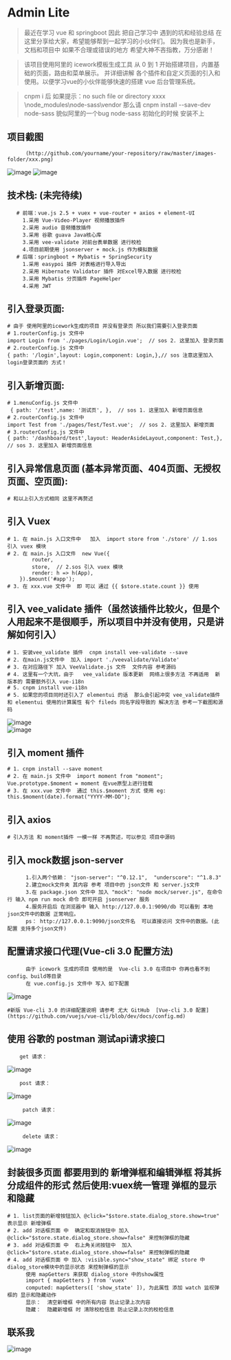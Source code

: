 # Admin Lite

>  最近在学习 vue 和 springboot 因此 把自己学习中 遇到的坑和经验总结 在这里分享给大家，希望能够帮到一起学习的小伙伴们。
因为我也是新手，文档和项目中 如果不合理或错误的地方 希望大神不吝指教，万分感谢！

> 该项目使用阿里的 icework模板生成工具 从 0 到 1 开始搭建项目，内置基础的页面，路由和菜单展示。
   并详细讲解 各个插件和自定义页面的引入和使用。以便学习vue的小伙伴能够快速的搭建 vue 后台管理系统。

> cnpm i 后  如果提示：no such file or directory  xxxx \node_modules\node-sass\vendor
 那么请  cnpm install --save-dev node-sass   貌似阿里的一个bug  node-sass 初始化的时候 安装不上
 
 
## 项目截图
          (http://github.com/yourname/your-repository/raw/master/images-folder/xxx.png)
   ![image](https://github.com/yangfancoming/Vue_Ice_Learning/raw/master/Screenshots/all1.png)
   ![image](https://github.com/yangfancoming/Vue_Ice_Learning/raw/master/Screenshots/all_add.png)

   ##  技术栈: (未完待续)
       # 前端：vue.js 2.5 + vuex + vue-router + axios + element-UI 
         1.采用 Vue-Video-Player 视频播放插件
         2.采用 audio 音频播放插件
         3.采用 谷歌 guava Java核心库
         3.采用 vee-validate 对前台表单数据 进行校检
         4.项目前期使用 jsonserver + mock.js 作为模拟数据
       # 后端：springboot + Mybatis + SpringSecurity
         1.采用 easypoi 插件 对表格进行导入导出 
         2.采用 Hibernate Validator 插件 对Excel导入数据 进行校检
         3.采用 Mybatis 分页插件 PageHelper
         4.采用 JWT 


  ##  引入登录页面:
    # 由于 使用阿里的icework生成的项目 并没有登录页 所以我们需要引入登录页面
    # 1.routerConfig.js 文件中  
    import Login from './pages/Login/Login.vue';  // sos 2. 这里加入 登录页面
    # 2.routerConfig.js 文件中
    { path: '/login',layout: Login,component: Login,},// sos 注意这里加入 login登录页面的 方式！

  ##  引入新增页面:
    # 1.menuConfig.js 文件中 
     { path: '/test',name: '测试页', },  // sos 1. 这里加入 新增页面信息
    # 2.routerConfig.js 文件中  
    import Test from './pages/Test/Test.vue';  // sos 2. 这里加入 新增页面
    # 3.routerConfig.js 文件中
    { path: '/dashboard/test',layout: HeaderAsideLayout,component: Test,},  // sos 3. 这里加入 新增页面信息
    
  ##  引入异常信息页面 (基本异常页面、404页面、无授权页面、空页面):
    # 和以上引入方式相同 这里不再赘述

  ##  引入 Vuex
    # 1. 在 main.js 入口文件中   加入  import store from './store' // 1.sos 引入 vuex 模块
    # 2. 在 main.js 入口文件  new Vue({
            router,
            store,  // 2.sos 引入 vuex 模块
            render: h => h(App),
        }).$mount('#app');
    # 3. 在 xxx.vue 文件中  即 可以 通过 {{ $store.state.count }} 使用
  ##  引入 vee_validate 插件（虽然该插件比较火，但是个人用起来不是很顺手，所以项目中并没有使用，只是讲解如何引入）
    # 1. 安装vee_validate 插件  cnpm install vee-validate --save
    # 2. 在main.js文件中  加入 import './veevalidate/Validate' 
    # 3. 在对应路径下 加入 VeeValidate.js 文件  文件内容 参考源码
    # 4. 这里有一个大坑，由于   vee_validate 版本更新  网络上很多方法 不再适用  新版本的 需要额外引入 vue-i18n  
    # 5. cnpm install vue-i18n
    # 5. 如果您的项目同时还引入了 elementui 的话  那么会引起冲突 vee_validate插件和 elementui 使用的计算属性 有个 fileds 同名字段导致的 解决方法 参考一下截图和源码
   ![image](https://github.com/yangfancoming/Vue_Ice_Learning/raw/master/Screenshots/validate1.png)    
   ![image](https://github.com/yangfancoming/Vue_Ice_Learning/raw/master/Screenshots/validate2.png)    
  ##  引入 moment 插件
    # 1. cnpm install --save moment
    # 2. 在 main.js 文件中  import moment from "moment"; Vue.prototype.$moment = moment 在vue原型上进行挂载
    # 3. 在 xxx.vue 文件中  通过 this.$moment 方式 使用 eg: this.$moment(date).format("YYYY-MM-DD");

  ##  引入 axios 
    # 引入方法 和 moment插件 一模一样 不再赘述，可以参见 项目中源码   
      
  ##  引入 mock数据  json-server
          1.引入两个依赖： "json-server": "^0.12.1",  "underscore": "^1.8.3"
          2.建立mock文件夹 其内容 参考 项目中的 json文件 和 server.js文件
          3.在 package.json 文件中 加入 "mock": "node mock/server.js", 在命令行 输入 npm run mock 命令 即可开启 jsonserver 服务
          4.服务开启后 在浏览器中 输入 http://127.0.0.1:9090/db 可以看到 本地json文件中的数据 正常响应。
          ps： http://127.0.0.1:9090/json文件名  可以直接访问 文件中的数据。(此配置 支持多个json文件)
          
   ##  配置请求接口代理(Vue-cli 3.0 配置方法) 
          由于 icework 生成的项目 使用的是  Vue-cli 3.0 在项目中 你再也看不到config、build等目录
          在 vue.config.js 文件中 写入 如下配置
          
   ![image](https://github.com/yangfancoming/Vue_Ice_Learning/raw/master/Screenshots/2.png)
   
   ```
  #新版 Vue-cli 3.0 的详细配置说明 请参考 尤大 GitHub  [Vue-cli 3.0 配置](https://github.com/vuejs/vue-cli/blob/dev/docs/config.md)
   ```
  ##  使用 谷歌的 postman 测试api请求接口 
        get 请求：
   ![image](https://github.com/yangfancoming/Vue_Ice_Learning/raw/master/Screenshots/all_get.png)
   
        post 请求：
   ![image](https://github.com/yangfancoming/Vue_Ice_Learning/raw/master/Screenshots/all_post.png)   
   
         patch 请求：
   ![image](https://github.com/yangfancoming/Vue_Ice_Learning/raw/master/Screenshots/all_patch.png)      
   
         delete 请求：
   ![image](https://github.com/yangfancoming/Vue_Ice_Learning/raw/master/Screenshots/all_delete.png)   
  ##  封装很多页面 都要用到的 新增弹框和编辑弹框 将其拆分成组件的形式  然后使用:vuex统一管理 弹框的显示和隐藏
    # 1. list页面的新增按钮加入 @click="$store.state.dialog_store.show=true"   表示显示 新增弹框
    # 2. add 对话框页面 中  确定和取消按钮中 加入   @click="$store.state.dialog_store.show=false" 来控制弹框的隐藏
    # 3. add 对话框页面 中  右上角关闭按钮中  加入  @click="$store.state.dialog_store.show=false" 来控制弹框的隐藏
    # 4. add 对话框页面 中 加入 :visible.sync="show_state" 绑定 store 中dialog_store模块中的显示状态 来控制弹框的显示
          使用 mapGetters 来获取 dialog_store 中的show属性   
          import { mapGetters } from 'vuex' 
          computed: mapGetters([ 'show_state' ]), 为此属性 添加 watch 监视弹框的 显示和隐藏动作
          显示：  清空新增框 中的所有内容 防止记录上次内容
          隐藏：  隐藏新增框 时 清除校检信息 防止记录上次的校检信息

  ##  联系我
   ![image](https://github.com/yangfancoming/Vue_Ice_Learning/raw/master/Screenshots/me.png)
        

